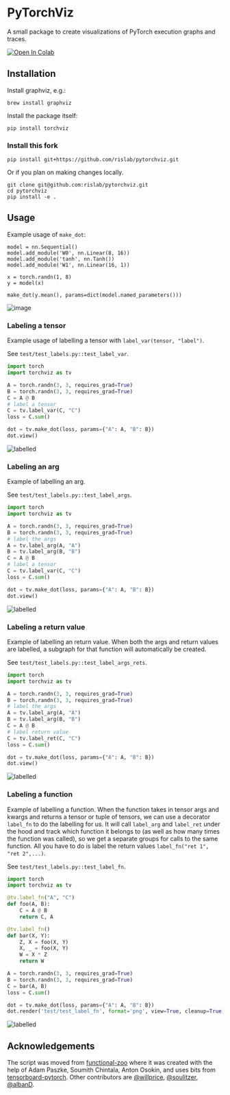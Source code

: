 PyTorchViz
=======

A small package to create visualizations of PyTorch execution graphs and traces.

[![Open In Colab](https://colab.research.google.com/assets/colab-badge.svg)](https://colab.research.google.com/github/szagoruyko/pytorchviz/blob/master/examples.ipynb)

## Installation

Install graphviz, e.g.:

```
brew install graphviz
```

Install the package itself:

```
pip install torchviz
```

### Install this fork

```
pip install git+https://github.com/rislab/pytorchviz.git
```

Or if you plan on making changes locally.
```
git clone git@github.com:rislab/pytorchviz.git
cd pytorchviz
pip install -e .
```

## Usage
Example usage of `make_dot`:
```
model = nn.Sequential()
model.add_module('W0', nn.Linear(8, 16))
model.add_module('tanh', nn.Tanh())
model.add_module('W1', nn.Linear(16, 1))

x = torch.randn(1, 8)
y = model(x)

make_dot(y.mean(), params=dict(model.named_parameters()))
```
![image](https://user-images.githubusercontent.com/13428986/110844921-ff3f7500-8277-11eb-912e-3ba03623fdf5.png)

### Labeling a tensor
Example usage of labelling a tensor with `label_var(tensor, "label")`.

See `test/test_labels.py::test_label_var`.

```python
import torch
import torchviz as tv

A = torch.randn(3, 3, requires_grad=True)
B = torch.randn(3, 3, requires_grad=True)
C = A @ B
# label a tensor
C = tv.label_var(C, "C")
loss = C.sum()

dot = tv.make_dot(loss, params={"A": A, "B": B})
dot.view()
```

![labelled](test/test_label_var.png)


### Labeling an arg
Example of labelling an arg.

See `test/test_labels.py::test_label_args`.

```python
import torch
import torchviz as tv

A = torch.randn(3, 3, requires_grad=True)
B = torch.randn(3, 3, requires_grad=True)
# label the args
A = tv.label_arg(A, "A")
B = tv.label_arg(B, "B")
C = A @ B
# label a tensor
C = tv.label_var(C, "C")
loss = C.sum()

dot = tv.make_dot(loss, params={"A": A, "B": B})
dot.view()
```

![labelled](test/test_label_args.png)

### Labeling a return value
Example of labelling an return value. When both the args and return values are
labelled, a subgraph for that function will automatically be created.

See `test/test_labels.py::test_label_args_rets`.

```python
import torch
import torchviz as tv

A = torch.randn(3, 3, requires_grad=True)
B = torch.randn(3, 3, requires_grad=True)
# label the args
A = tv.label_arg(A, "A")
B = tv.label_arg(B, "B")
C = A @ B
# label return value
C = tv.label_ret(C, "C")
loss = C.sum()

dot = tv.make_dot(loss, params={"A": A, "B": B})
dot.view()
```

![labelled](test/test_label_args_rets.png)


### Labeling a function
Example of labelling a function. When the function takes in tensor args and kwargs
and returns a tensor or tuple of tensors, we can use a decorator `label_fn` to
do the labelling for us. It will call `label_arg` and `label_ret` under the 
hood and track which function it belongs to (as well as how many times the 
function was called), so we get a separate groups for calls to the same function.
All you have to do is label the return values `label_fn("ret 1", "ret 2",...)`.

See `test/test_labels.py::test_label_fn`.

```python
import torch
import torchviz as tv

@tv.label_fn("A", "C")
def foo(A, B):
    C = A @ B
    return C, A

@tv.label_fn()
def bar(X, Y):
    Z, X = foo(X, Y)
    X, _ = foo(X, Y)
    W = X * Z
    return W

A = torch.randn(3, 3, requires_grad=True)
B = torch.randn(3, 3, requires_grad=True)
C = bar(A, B)
loss = C.sum()

dot = tv.make_dot(loss, params={"A": A, "B": B})
dot.render('test/test_label_fn', format='png', view=True, cleanup=True)
```

![labelled](test/test_label_fn.png)


## Acknowledgements

The script was moved from [functional-zoo](https://github.com/szagoruyko/functional-zoo) where it was created with the help of Adam Paszke, Soumith Chintala, Anton Osokin, and uses bits from [tensorboard-pytorch](https://github.com/lanpa/tensorboard-pytorch).
Other contributors are [@willprice](https://github.com/willprice), [@soulitzer](https://github.com/soulitzer), [@albanD](https://github.com/albanD).
